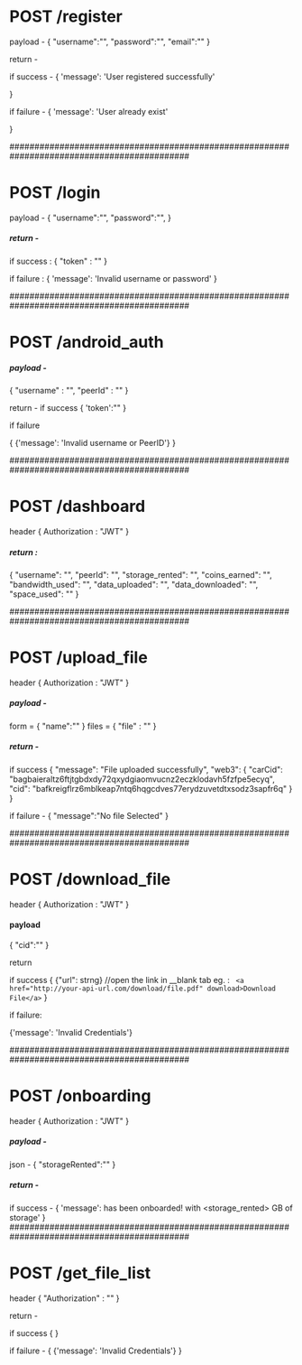 # POST  /register 

payload - 
{
    "username":"<Username>",
    "password":"<Password>",
    "email":"<User-Email>"
}

return - 

if success - 
{
    'message': 'User registered successfully'

}

if failure - 
{
    'message': 'User already exist'

}



############################################################################################




#  POST /login
payload - 
{
    "username":"<Username>",
    "password":"<Password>",
}

##### return - 

if success : 
{
    "token" : "<JWT>"
}

if failure : 
{
    'message': 'Invalid username or password'
}


############################################################################################

# POST /android_auth
##### payload - 
{
    "username" : "<username>",
    "peerId" : "<peerId>"
}

return - 
if success
{
    'token':"<JWT>"
}

if failure

{
    {'message': 'Invalid username or PeerID'}
}

############################################################################################

# POST /dashboard
header {
    Authorization : "JWT"
}

##### return : 
{
    "username": "<Username>",
    "peerId": "<peerID>",
    "storage_rented": "<number>",
    "coins_earned": "<float>",
    "bandwidth_used": "<number>",
    "data_uploaded":  "<number>",
    "data_downloaded":  "<number>",
    "space_used": "<number>"
}

############################################################################################
# POST /upload_file
header {
    Authorization : "JWT"
}

##### payload - 

form = {
    "name":"<Name of file>"
}
files = {
    "file" : "<file>"
}

##### return - 

if success
    {
  "message": "File uploaded successfully",
  "web3": {
    "carCid": "bagbaieraltz6ftjtgbdxdy72qxydgiaomvucnz2eczklodavh5fzfpe5ecyq",
    "cid": "bafkreigflrz6mblkeap7ntq6hqgcdves77erydzuvetdtxsodz3sapfr6q"
  }
}

if failure - 
{
    "message":"No file Selected"
}


############################################################################################

# POST /download_file
header {
    Authorization : "JWT"
}

#### payload 
{
    "cid":"<cid>"
}

return

if success 
{
    {"url": strng}  //open the link in __blank tab eg. : ``` <a href="http://your-api-url.com/download/file.pdf" download>Download File</a>```
}

if failure:

{'message': 'Invalid Credentials'}


############################################################################################
# POST /onboarding
header {
    Authorization : "JWT"
}

##### payload - 
json - {
    "storageRented":"<size in MB>"
}

##### return - 

if success - 
{
    'message': <username> has been onboarded! with <storage_rented> GB of storage'
}
############################################################################################

# POST /get_file_list

header {
    "Authorization" : "<JWT>"
}

return - 

if success 
{
    <json of file names>
}

if failure -
{
    {'message': 'Invalid Credentials'}
}